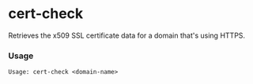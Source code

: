 # cert-check

Retrieves the x509 SSL certificate data for a domain that's using HTTPS.

### Usage

`Usage: cert-check <domain-name>`
